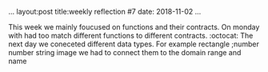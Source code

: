 ...
layout:post
title:weekly reflection #7
date: 2018-11-02
...

This week we mainly foucused on functions and their contracts. On monday with had too match different functions to different contracts.
:octocat: The next day we coneceted different data types. For example rectangle ;number number string image we had to connect them to the 
domain range and name 
